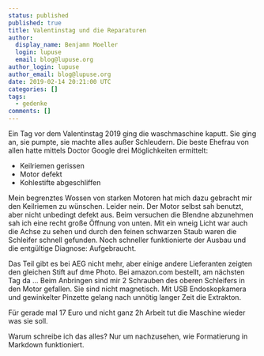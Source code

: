 ```yaml
---
status: published
published: true
title: Valentinstag und die Reparaturen
author:
  display_name: Benjamn Moeller
  login: lupuse
  email: blog@lupuse.org
author_login: lupuse
author_email: blog@lupuse.org
date: 2019-02-14 20:21:00 UTC
categories: []
tags:
  - gedenke
comments: []
---
```

Ein Tag vor dem Valentinstag 2019 ging die waschmaschine kaputt. Sie ging an, sie pumpte, sie machte alles außer Schleudern. Die beste Ehefrau von allen hatte mittels Doctor Google drei Möglichkeiten ermittelt:
- Keilriemen gerissen
- Motor defekt
- Kohlestifte abgeschliffen

Mein begrenztes Wossen von starken Motoren hat mich dazu gebracht mir den Keilriemen zu wünschen. Leider nein.
Der Motor selbst sah benutzt, aber nicht unbedingt defekt aus. Beim versuchen die Blendne abzunehmen sah ich eine recht große Öffnung von unten. Mit ein wneig Licht war auch die Achse zu sehen und durch den feinen schwarzen Staub waren die Schleifer schnell gefunden.
Noch schneller funktionierte der Ausbau und die entgültige Diagnose: Aufgebraucht.

Das Teil gibt es bei AEG nicht mehr, aber einige andere Lieferanten zeigten den gleichen Stift auf dme Photo. Bei amazon.com bestellt, am nächsten Tag da ...
Beim Anbringen sind mir 2 Schrauben des oberen Schleifers in den Motor gefallen. Sie sind nicht magnetisch. Mit USB Endoskopkamera und gewinkelter Pinzette gelang nach unnötig langer Zeit die Extrakton.

Für gerade mal 17 Euro und nicht ganz 2h Arbeit tut die Maschine wieder was sie soll.

Warum schreibe ich das alles? Nur um nachzusehen, wie Formatierung in Markdown funktioniert.

